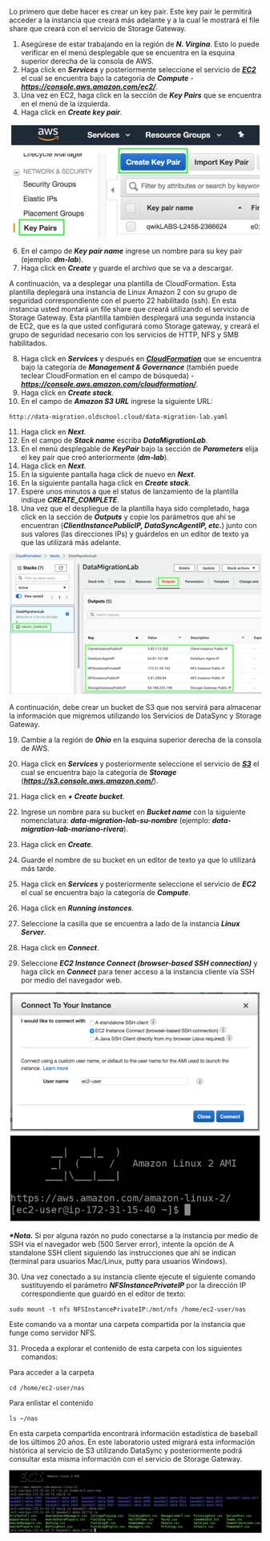 Lo primero que debe hacer es crear un key pair. Este key pair le permitirá acceder a la instancia que creará más adelante y a la cual le mostrará el file share que creará con el servicio de Storage Gateway.

1. Asegúrese de estar trabajando en la región de **_N. Virgina_**. Esto lo puede verificar en el menú desplegable que se encuentra en la esquina superior derecha de la consola de AWS.
2. Haga click en **_Services_** y posteriormente seleccione el servicio de [**_EC2_**](https://console.aws.amazon.com/ec2/) el cual se encuentra bajo la categoría de **_Compute_** - **_https://console.aws.amazon.com/ec2/_**.
3. Una vez en EC2, haga click en la sección de **_Key Pairs_** que se encuentra en el menú de la izquierda.
5. Haga click en **_Create key pair_**.

![Create Key Pair](images/keypair.png)

6. En el campo de **_Key pair name_** ingrese un nombre para su key pair (ejemplo: **_dm-lab_**).
7. Haga click en **_Create_** y guarde el archivo que se va a descargar.

A continuación, va a desplegar una plantilla de CloudFormation. Esta plantilla deplegará una instancia de Linux Amazon 2 con su grupo de seguridad correspondiente con el puerto 22 habilitado (ssh). En esta instancia usted montará un file share que creará utilizando el servicio de Storage Gateway. Esta plantilla también desplegará una segunda instancia de EC2, que es la que usted configurará como Storage gateway, y creará el grupo de seguridad necesario con los servicios de HTTP, NFS y SMB habilitados.

8. Haga click en **_Services_** y después en [**_CloudFormation_**](https://console.aws.amazon.com/cloudformation/) que se encuentra bajo la categoría de **_Management & Governance_** (también puede teclear CloudFormation en el campo de búsqueda) - **_https://console.aws.amazon.com/cloudformation/_**.
9. Haga click en **_Create stack_**.
10.	En el campo de **_Amazon S3 URL_** ingrese la siguiente URL: 

```
http://data-migration.oldschool.cloud/data-migration-lab.yaml
```

11.	Haga click en **_Next_**.
12.	En el campo de **_Stack name_** escriba **_DataMigrationLab_**.
13.	En el menú desplegable de **_KeyPair_** bajo la sección de **_Parameters_** elija el key pair que creó anteriormente (**_dm-lab_**).
14.	Haga click en **_Next_**.
14.	En la siguiente pantalla haga click de nuevo en **_Next_**.
16.	En la siguiente pantalla haga click en **_Create stack_**.
17.	Espere unos minutos a que el status de lanzamiento de la plantilla indique **_CREATE_COMPLETE_**.
18.	Una vez que el despliegue de la plantilla haya sido completado, haga click en la sección de **_Outputs_** y copie los parámetros que ahí se encuentran (**_ClientInstancePublicIP, DataSyncAgentIP, etc._**) junto con sus valores (las direcciones IPs) y guárdelos en un editor de texto ya que las utilizará más adelante.

![Outputs](images/outputs.png)

A continuación, debe crear un bucket de S3 que nos servirá para almacenar la información que migremos utilizando los Servicios de DataSync y Storage Gateway.

19. Cambie a la región de **_Ohio_** en la esquina superior derecha de la consola de AWS.
20. Haga click en **_Services_** y posteriormente seleccione el servicio de [**_S3_**](https://s3.console.aws.amazon.com/) el cual se encuentra bajo la categoría de **_Storage_** (**_https://s3.console.aws.amazon.com/_**).
21. Haga click en **_+ Create bucket_**.
22. Ingrese un nombre para su bucket en **_Bucket name_** con la siguiente nomenclatura: **_data-migration-lab-su-nombre_** (ejemplo: **_data-migration-lab-mariano-rivera_**).
23. Haga click en **_Create_**.
24. Guarde el nombre de su bucket en un editor de texto ya que lo utilizará más tarde.



25. Haga click en **_Services_** y posteriormente seleccione el servicio de **_EC2_** el cual se encuentra bajo la categoría de **_Compute_**.
26. Haga click en **_Running instances_**.
27. Seleccione la casilla que se encuentra a lado de la instancia **_Linux Server_**.
28. Haga click en **_Connect_**.
29. Seleccione **_EC2 Instance Connect (browser-based SSH connection)_** y haga click en **_Connect_** para tener acceso a la instancia cliente vía SSH por medio del navegador web.

![Connect to Linux Server](images/connect.png)
![EC2 CLI](images/ec2cli.png)

**_*Nota._** Si por alguna razón no pudo conectarse a la instancia por medio de SSH via el navegador web (500 Server error), intente la opción de A standalone SSH client siguiendo las instrucciones que ahí se indican (terminal para usuarios Mac/Linux, putty para usuarios Windows).

30. Una vez conectado a su instancia cliente ejecute el siguiente comando sustituyendo el parámetro **_NFSInstancePrivateIP_** por la dirección IP correspondiente que guardó en el editor de texto:

```
sudo mount -t nfs NFSInstancePrivateIP:/mnt/nfs /home/ec2-user/nas
```

Este comando va a montar una carpeta compartida por la instancia que funge como servidor NFS.

31. Proceda a explorar el contenido de esta carpeta con los siguientes comandos:

Para acceder a la carpeta
```
cd /home/ec2-user/nas
```

Para enlistar el contenido
```
ls ~/nas
```

En esta carpeta compartida encontrará información estadística de baseball de los últimos 20 años. En este laboratorio usted migrará esta información histórica al servicio de S3 utilizando DataSync y posteriormente podrá consultar esta misma información con el servicio de Storage Gateway.

![EC2 CLI](images/explorenfs.png)